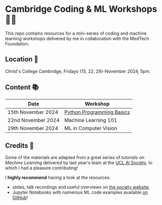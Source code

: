 # Cambridge Coding & ML Workshops 👨‍💻

This repo contains resources for a mini-series of coding and machine learning workshops delivered by me in collaboration with the MedTech Foundation.

## Location 📍

Christ's College Cambridge, Fridays {15, 22, 29}-November 2024, 5pm.

## Content 📚

| Date               | Workshop                                             |
|--------------------|------------------------------------------------------|
| 15th November 2024 | [Python Programming Basics](./1_python_programming/) |
| 22nd November 2024 | Machine Learning 101                                 |
| 29th November 2024 | ML in Computer Vision                                |

## Credits 📝

Some of the materials are adapted from a great series of *tutorials on Machine Learning* delivered by last year's team at the [UCL AI Society](https://uclaisociety.co.uk), to which I had a pleasure contributing!

I **highly recommend** having a look at the resources:
- slides, talk recordings and useful overviews on [the society website](https://uclaisociety.co.uk/our-initiatives/tutorials/2023-2024/),
- Jupyter Notebooks with numerous ML code examples available [on GitHub](https://github.com/UCLAIS/ml-tutorials-season-4)!
